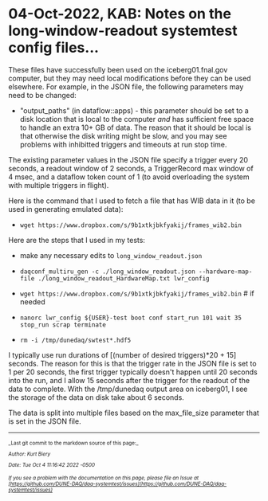 # 04-Oct-2022, KAB: Notes on the long-window-readout systemtest config files...

These files have successfully been used on the iceberg01.fnal.gov computer, but they may need local modifications before they can be used elsewhere.  For example, in the JSON file, the following parameters may need to be changed:


* "output_paths" (in dataflow::apps) - this parameter should be set to a disk location that is local to the computer *and* has sufficient free space to handle an extra 10+ GB of data. The reason that it should be local is that otherwise the disk writing might be slow, and you may see problems with inhibitted triggers and timeouts at run stop time.

The existing parameter values in the JSON file specify a trigger every 20 seconds, a readout window of 2 seconds, a TriggerRecord max window of 4 msec, and a dataflow token count of 1 (to avoid overloading the system with multiple triggers in flight).

Here is the command that I used to fetch a file that has WIB data in it (to be used in generating emulated data):


* `wget https://www.dropbox.com/s/9b1xtkjbkfyakij/frames_wib2.bin`

Here are the steps that I used in my tests:


* make any necessary edits to `long_window_readout.json`

* `daqconf_multiru_gen -c ./long_window_readout.json --hardware-map-file ./long_window_readout_HardwareMap.txt lwr_config`

* `wget https://www.dropbox.com/s/9b1xtkjbkfyakij/frames_wib2.bin`  # if needed

* `nanorc lwr_config ${USER}-test boot conf start_run 101 wait 35 stop_run scrap terminate`

* `rm -i /tmp/dunedaq/swtest*.hdf5`

I typically use run durations of [(number of desired triggers)*20 + 15] seconds. The reason for this is that the trigger rate in the JSON file is set to 1 per 20 seconds, the first trigger typically doesn't happen until 20 seconds into the run, and I allow 15 seconds after the trigger for the readout of the data to complete.  With the /tmp/dunedaq output area on iceberg01, I see the storage of the data on disk take about 6 seconds.

The data is split into multiple files based on the max_file_size parameter that is set in the JSON file.


-----

<font size="1">
_Last git commit to the markdown source of this page:_


_Author: Kurt Biery_

_Date: Tue Oct 4 11:16:42 2022 -0500_

_If you see a problem with the documentation on this page, please file an Issue at [https://github.com/DUNE-DAQ/daq-systemtest/issues](https://github.com/DUNE-DAQ/daq-systemtest/issues)_
</font>
